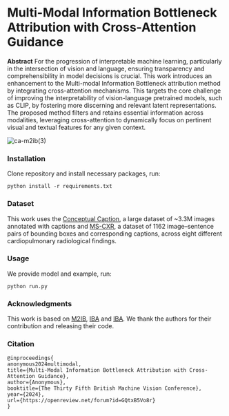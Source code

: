 # Multi-Modal Information Bottleneck Attribution with Cross-Attention Guidance

**Abstract**
For the progression of interpretable machine learning, particularly in the intersection of vision and language, ensuring transparency and comprehensibility in model decisions is crucial. This work introduces an enhancement to the Multi-modal Information Bottleneck attribution method by integrating cross-attention mechanisms. This targets the core challenge of improving the interpretability of vision-language pretrained models, such as CLIP, by fostering more discerning and relevant latent representations. The proposed method filters and retains essential information across modalities, leveraging cross-attention to dynamically focus on pertinent visual and textual features for any given context.

![ca-m2ib(3)](https://github.com/user-attachments/assets/445fc20a-c7ba-428d-939e-a6ca92eb50a6)


### Installation 

Clone repository and install necessary packages, run: 

```
python install -r requirements.txt

```

### Dataset 

This work uses the [Conceptual Caption](https://ai.google.com/research/ConceptualCaptions/), a large dataset of ~3.3M images annotated with captions and [MS-CXR](https://physionet.org/content/ms-cxr/0.1/), a dataset of 1162 image–sentence pairs of bounding boxes and corresponding captions, across eight different cardiopulmonary radiological findings. 

### Usage 

We provide model and example, run: 

```
python run.py
```

### Acknowledgments 

This work is based on [M2IB](https://github.com/YingWANGG/M2IB/tree/main), [IBA](https://github.com/bazingagin/IBA) and [IBA]( https://github.com/BioroboticsLab/IBA). We thank the authors for their contribution and releasing their code.

### Citation
```
@inproceedings{
anonymous2024multimodal,
title={Multi-Modal Information Bottleneck Attribution with Cross-Attention Guidance},
author={Anonymous},
booktitle={The Thirty Fifth British Machine Vision Conference},
year={2024},
url={https://openreview.net/forum?id=GQtxB5Vo8r}
}
```
